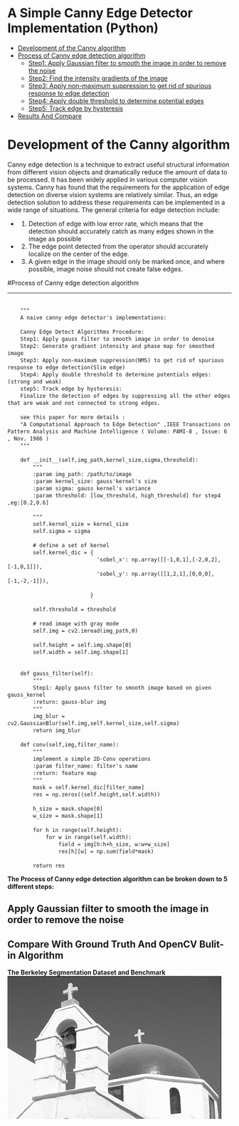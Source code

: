 # A Simple Canny Edge Detector Implementation (Python)
* [Development of the Canny algorithm](#development-of-the-canny-algorithm)
* [Process of Canny edge detection algorithm](#process-of-canny-edge-detection-algorithm)
	* [Step1: Apply Gaussian filter to smooth the image in order to remove the noise](#apply-gaussian-filter-to-smooth-the-image-in-order-to-remove-the-noise)
	* [Step2: Find the intensity gradients of the image](#find-the-intensity-gradients-of-the-image)
	* [Step3: Apply non-maximum suppression to get rid of spurious response to edge detection](#apply-non-maximum-suppression-to-get-rid-of-spurious-response-to-edge-detection)
	* [Step4: Apply double threshold to determine potential edges](#apply-double-threshold-to-determine-potential-edges)
	* [Step5: Track edge by hysteresis](#track-edge-by-hysteresis)
* [Results And Compare](#compare-with-ground-truth-and-opencv-Bulit-in-algorithm)

# Development of the Canny algorithm 
Canny edge detection is a technique to extract useful structural information from different vision objects and dramatically reduce the amount of data to be processed. It has been widely applied in various computer vision systems. Canny has found that the requirements for the application of edge detection on diverse vision systems are relatively similar. Thus, an edge detection solution to address these requirements can be implemented in a wide range of situations. The general criteria for edge detection include:  
  
* 1. Detection of edge with low error rate, which means that the detection should accurately catch as many edges shown in the image as possible  
* 2. The edge point detected from the operator should accurately localize on the center of the edge. 
* 3. A given edge in the image should only be marked once, and where possible, image noise should not create false edges. 

#Process of Canny edge detection algorithm
***  
```class CannyEdgeDetector(object):

    """
    A naive canny edge detector's implementations:

    Canny Edge Detect Algorithms Procedure:
    Step1: Apply gauss filter to smooth image in order to denoise
    Step2: Generate gradient intensity and phase map for smoothed image
    Step3: Apply non-maximum suppression(NMS) to get rid of spurious response to edge detection(Slim edge)
    Step4: Apply double threshold to determine potentials edges: (strong and weak)
    step5: Track edge by hysteresis:
    Finalize the detection of edges by suppressing all the other edges that are weak and not connected to strong edges.

    see this paper for more details :
    "A Computational Approach to Edge Detection" ,IEEE Transactions on Pattern Analysis and Machine Intelligence ( Volume: PAMI-8 , Issue: 6 , Nov. 1986 )
    """

    def __init__(self,img_path,kernel_size,sigma,threshold):
        """
        :param img_path: /path/to/image
        :param kernel_size: gauss'kernel's size
        :param sigma: gauss kernel's variance
        :param threshold: [low_threshold, high_threshold] for step4 ,eg:[0.2,0.6]

        """
        self.kernel_size = kernel_size
        self.sigma = sigma

        # define a set of kernel
        self.kernel_dic = {
                            'sobel_x': np.array([[-1,0,1],[-2,0,2],[-1,0,1]]),
                            'sobel_y': np.array([[1,2,1],[0,0,0],[-1,-2,-1]]),

                          }

        self.threshold = threshold

        # read image with gray mode
        self.img = cv2.imread(img_path,0)

        self.height = self.img.shape[0]
        self.width = self.img.shape[1]


    def gauss_filter(self):
        """
        Step1: Apply gauss filter to smooth image based on given gauss_kernel
        :return: gauss-blur img
        """
        img_blur = cv2.GaussianBlur(self.img,self.kernel_size,self.sigma)
        return img_blur

    def conv(self,img,filter_name):
        """
        implement a simple 2D-Conv operations
        :param filter_name: filter's name
        :return: feature map
        """
        mask = self.kernel_dic[filter_name]
        res = np.zeros((self.height,self.width))

        h_size = mask.shape[0]
        w_size = mask.shape[1]

        for h in range(self.height):
            for w in range(self.width):
                field = img[h:h+h_size, w:w+w_size]
                res[h][w] = np.sum(field*mask)

        return res
```





**The Process of Canny edge detection algorithm can be broken down to 5 different steps:**  
## Apply Gaussian filter to smooth the image in order to remove the noise  

  
  


## Compare With Ground Truth And OpenCV Bulit-in Algorithm
**The Berkeley Segmentation Dataset and Benchmark**  
![original](https://github.com/hfutzzw/CannyEdgeDetector/blob/master/data/circle.jpg) 







